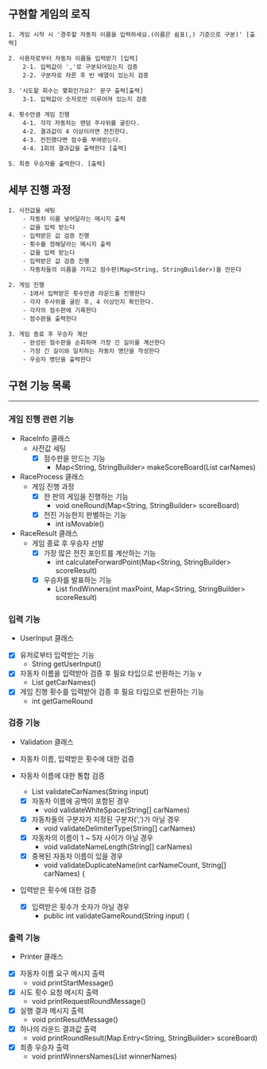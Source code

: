 ## 구현할 게임의 로직

```
1. 게임 시작 시 '경주할 자동차 이름을 입력하세요.(이름은 쉼표(,) 기준으로 구분)' [출력]

2. 사용자로부터 자동차 이름들 입력받기 [입력]
    2-1. 입력값이 ','로 구분되어있는지 검증
    2-2. 구분자로 자른 후 빈 배열이 있는지 검증
    
3. '시도할 회수는 몇회인가요?' 문구 출력[출력]
    3-1. 입력값이 숫자로만 이루어져 있는지 검증
    
4. 횟수만큼 게임 진행
    4-1. 각각 자동차는 랜덤 주사위를 굴린다.
    4-2. 결과값이 4 이상이라면 전진한다.
    4-3. 전진했다면 점수를 부여받는다.
    4-4. 1회의 결과값을 출력한다 [출력]

5. 최종 우승자를 출력한다. [출력]
```

## 세부 진행 과정

```
1. 사전값을 세팅
    - 자동차 이름 넣어달라는 메시지 출력
    - 값을 입력 받는다
    - 입력받은 값 검증 진행
    - 횟수를 정해달라는 메시지 출력
    - 값을 입력 받는다
    - 입력받은 값 검증 진행
    - 자동차들의 이름을 가지고 점수판(Map<String, StringBuilder>)을 만든다

2. 게임 진행
    - 1에서 입력받은 횟수만큼 라운드를 진행한다 
    - 각자 주사위를 굴린 후, 4 이상인지 확인한다.
    - 각자의 점수판에 기록한다
    - 점수판을 출력한다
  
3. 게임 종료 후 우승자 계산
    - 완성된 점수판을 순회하며 가장 긴 길이를 계산한다
    - 가장 긴 길이와 일치하는 자동차 명단을 작성한다
    - 우승자 명단을 출력한다
```

## 구현 기능 목록

----

### 게임 진행 관련 기능

- RaceInfo 클래스
    - 사전값 세팅
        - [x] 점수판을 만드는 기능
            - Map<String, StringBuilder> makeScoreBoard(List<String> carNames)

- RaceProcess 클래스
    - 게임 진행 과정
        - [x] 한 판의 게임을 진행하는 기능
            - void oneRound(Map<String, StringBuilder> scoreBoard)
        - [x] 전진 가능한지 판별하는 기능
            - int isMovable()

- RaceResult 클래스
    - 게임 종료 후 우승자 선발
        - [x] 가장 많은 전진 포인트를 계산하는 기능
            - int calculateForwardPoint(Map<String, StringBuilder> scoreResult)
        - [x] 우승자를 발표하는 기능
            - List<String> findWinners(int maxPoint, Map<String, StringBuilder> scoreResult)

### 입력 기능

- UserInput 클래스

- [x] 유저로부터 입력받는 기능
    - String getUserInput()
- [x] 자동차 이름을 입력받아 검증 후 필요 타입으로 반환하는 기능 v
    - List<String> getCarNames()
- [x] 게임 진행 횟수를 입력받아 검증 후 필요 타입으로 반환하는 기능
    - int getGameRound

### 검증 기능

- Validation 클래스

- 자동차 이름, 입력받은 횟수에 대한 검증

- 자동차 이름에 대한 통합 검증
    - List<String> validateCarNames(String input)
    - [x] 자동차 이름에 공백이 포함된 경우
        - void validateWhiteSpace(String[] carNames)
    - [x] 자동차들의 구분자가 지정된 구분자(',')가 아닐 경우
        - void validateDelimiterType(String[] carNames)
    - [x] 자동차의 이름이 1 ~ 5자 사이가 아닐 경우
        - void validateNameLength(String[] carNames)
    - [x] 중복된 자동차 이름이 있을 경우
        - void validateDuplicateName(int carNameCount, String[] carNames) {
- 입력받은 횟수에 대한 검증
    - [x] 입력받은 횟수가 숫자가 아닐 경우
        - public int validateGameRound(String input) {

### 출력 기능

- Printer 클래스

- [x] 자동차 이름 요구 메시지 출력
    - void printStartMessage()
- [x] 시도 횟수 요청 메시지 출력
    - void printRequestRoundMessage()
- [x] 실행 결과 메시지 출력
    - void printResultMessage()
- [x] 하나의 라운드 결과값 출력
    - void printRoundResult(Map.Entry<String, StringBuilder> scoreBoard)
- [x] 최종 우승자 출력
    - void printWinnersNames(List<String> winnerNames)
